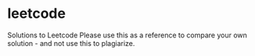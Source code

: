 # leetcode
Solutions to Leetcode
Please use this as a reference to compare your own solution - and not use this to plagiarize.
